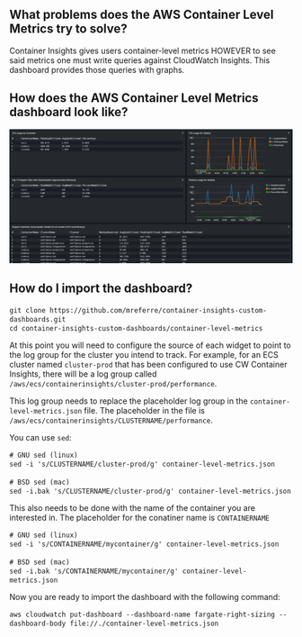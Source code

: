 ## What problems does the AWS Container Level Metrics try to solve?

Container Insights gives users container-level metrics HOWEVER to see said metrics one must write queries against CloudWatch Insights. This dashboard provides those queries with graphs. 

## How does the AWS Container Level Metrics dashboard look like?

![container-level-metrics](../images/container-level-metrics.png)  

## How do I import the dashboard?

```
git clone https://github.com/mreferre/container-insights-custom-dashboards.git
cd container-insights-custom-dashboards/container-level-metrics
```

At this point you will need to configure the source of each widget to point to the log group for the cluster you intend to track. For example, for an ECS cluster named `cluster-prod` that has been configured to use CW Container Insights, there will be a log group called `/aws/ecs/containerinsights/cluster-prod/performance`.

This log group needs to replace the placeholder log group in the `container-level-metrics.json` file. The placeholder in the file is `/aws/ecs/containerinsights/CLUSTERNAME/performance`. 

You can use `sed`:
```
# GNU sed (linux)
sed -i 's/CLUSTERNAME/cluster-prod/g' container-level-metrics.json

# BSD sed (mac)
sed -i.bak 's/CLUSTERNAME/cluster-prod/g' container-level-metrics.json
```

This also needs to be done with the name of the container you are interested in. The placeholder for the conatiner name is `CONTAINERNAME`
```
# GNU sed (linux)
sed -i 's/CONTAINERNAME/mycontainer/g' container-level-metrics.json

# BSD sed (mac)
sed -i.bak 's/CONTAINERNAME/mycontainer/g' container-level-metrics.json
```

Now you are ready to import the dashboard with the following command:
```
aws cloudwatch put-dashboard --dashboard-name fargate-right-sizing --dashboard-body file://./container-level-metrics.json
```
